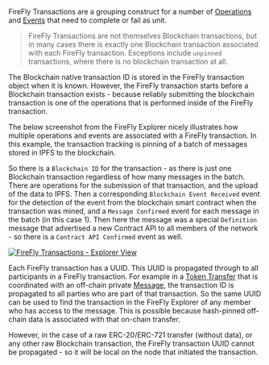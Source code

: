 FireFly Transactions are a grouping construct for a number of [Operations](./operation.html) and [Events](./event.html)
that need to complete or fail as unit.

> FireFly Transactions are not themselves Blockchain transactions, but in many cases there is
> exactly one Blockchain transaction associated with each FireFly transaction. Exceptions include
> `unpinned` transactions, where there is no blockchain transaction at all.

The Blockchain native transaction ID is stored in the FireFly transaction object when it is known.
However, the FireFly transaction starts before a Blockchain transaction exists - because reliably submitting
the blockchain transaction is one of the operations that is performed inside of the FireFly transaction.

The below screenshot from the FireFly Explorer nicely illustrates how multiple operations and events
are associated with a FireFly transaction. In this example, the transaction tracking is pinning of a batch of
messages stored in IPFS to the blockchain.

So there is a `Blockchain ID` for the transaction - as there is just one Blockchain transaction regardless
of how many messages in the batch. There are operations for the submission of that transaction, and
the upload of the data to IPFS. Then a corresponding `Blockchain Event Received` event for the detection
of the event from the blockchain smart contract when the transaction was mined, and a `Message Confirmed` 
event for each message in the batch (in this case 1). Then here the message was a special `Definition` message
that advertised a new Contract API to all members of the network - so there is a `Contract API Confirmed`
event as well.

[![FireFly Transactions - Explorer View](../../images/firefly_transactions_explorer_view.png)](../../images/firefly_transactions_explorer_view.png)

Each FireFly transaction has a UUID. This UUID is propagated through to all participants in a FireFly transaction.
For example in a [Token Transfer](./tokentransfer.html) that is coordinated with an off-chain private [Message](./message.html),
the transaction ID is propagated to all parties who are part of that transaction. So the same UUID can be used
to find the transaction in the FireFly Explorer of any member who has access to the message.
This is possible because hash-pinned off-chain data is associated with that on-chain transfer.

However, in the case of a raw ERC-20/ERC-721 transfer (without data), or any other raw Blockchain transaction,
the FireFly transaction UUID cannot be propagated - so it will be local on the node that initiated
the transaction.
